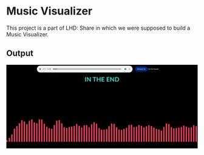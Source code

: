 # Music Visualizer

This project is a part of LHD: Share in which we were supposed to build a Music Visualizer.

## Output
![Sample Output](https://github.com/Blastoise/LHD-Share/blob/master/Music%20Visualizer/output.png)
